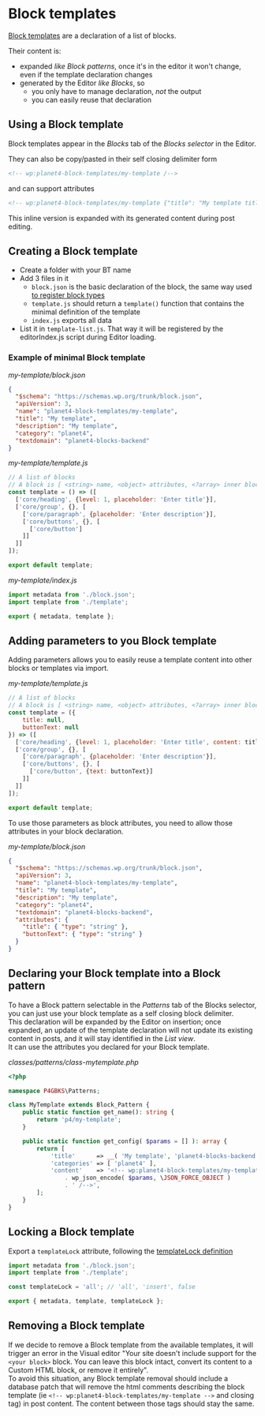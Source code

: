 # Block templates

[Block templates](https://developer.wordpress.org/block-editor/reference-guides/block-api/block-templates/) are a declaration of a list of blocks.

Their content is:
- expanded _like Block patterns_, once it's in the editor it won't change, even if the template declaration changes
- generated by the Editor _like Blocks_, so
  - you only have to manage declaration, _not_ the output
  - you can easily reuse that declaration

## Using a Block template

Block templates appear in the _Blocks_ tab of the _Blocks selector_ in the Editor.  

They can also be copy/pasted in their self closing delimiter form
```html
<!-- wp:planet4-block-templates/my-template /-->
```
and can support attributes
```html
<!-- wp:planet4-block-templates/my-template {"title": "My template title"} /-->
```
This inline version is expanded with its generated content during post editing.

## Creating a Block template

- Create a folder with your BT name
- Add 3 files in it
  - `block.json` is the basic declaration of the block, the same way used [to register block types](https://developer.wordpress.org/block-editor/reference-guides/block-api/block-metadata/)
  - `template.js` should return a `template()` function that contains the minimal definition of the template
  - `index.js` exports all data
- List it in `template-list.js`. That way it will be registered by the editorIndex.js script during Editor loading.

### Example of minimal Block template

_my-template/block.json_
```json
{
  "$schema": "https://schemas.wp.org/trunk/block.json",
  "apiVersion": 3,
  "name": "planet4-block-templates/my-template",
  "title": "My template",
  "description": "My template",
  "category": "planet4",
  "textdomain": "planet4-blocks-backend"
}
```

_my-template/template.js_
```js
// A list of blocks
// A block is [ <string> name, <object> attributes, <?array> inner blocks ] ]
const template = () => ([
  ['core/heading', {level: 1, placeholder: 'Enter title'}],
  ['core/group', {}, [
    ['core/paragraph', {placeholder: 'Enter description'}],
    ['core/buttons', {}, [
      ['core/button']
    ]]
  ]]
]);

export default template;
```

_my-template/index.js_
```js
import metadata from './block.json';
import template from './template';

export { metadata, template };
```

## Adding parameters to you Block template

Adding parameters allows you to easily reuse a template content into other blocks or templates via import.

_my-template/template.js_
```js
// A list of blocks
// A block is [ <string> name, <object> attributes, <?array> inner blocks ] ]
const template = ({
    title: null,
    buttonText: null
}) => ([
  ['core/heading', {level: 1, placeholder: 'Enter title', content: title}],
  ['core/group', {}, [
    ['core/paragraph', {placeholder: 'Enter description'}],
    ['core/buttons', {}, [
      ['core/button', {text: buttonText}]
    ]]
  ]]
]);

export default template;
```

To use those parameters as block attributes, you need to allow those attributes in your block declaration.

_my-template/block.json_
```json
{
  "$schema": "https://schemas.wp.org/trunk/block.json",
  "apiVersion": 3,
  "name": "planet4-block-templates/my-template",
  "title": "My template",
  "description": "My template",
  "category": "planet4",
  "textdomain": "planet4-blocks-backend",
  "attributes": {
    "title": { "type": "string" },
    "buttonText": { "type": "string" }
  }
}
```

## Declaring your Block template into a Block pattern

To have a Block pattern selectable in the _Patterns_ tab of the Blocks selector, you can just use your block template as a self closing block delimiter.  
This declaration will be expanded by the Editor on insertion; once expanded, an update of the template declaration will not update its existing content in posts, and it will stay identified in the _List view_.  
It can use the attributes you declared for your Block template.

_classes/patterns/class-mytemplate.php_
```php
<?php

namespace P4GBKS\Patterns;

class MyTemplate extends Block_Pattern {
    public static function get_name(): string {
        return 'p4/my-template';
    }

    public static function get_config( $params = [] ): array {
        return [
            'title'      => __( 'My template', 'planet4-blocks-backend' ),
            'categories' => [ 'planet4' ],
            'content'    => '<!-- wp:planet4-block-templates/my-template '
                . wp_json_encode( $params, \JSON_FORCE_OBJECT )
                . ' /-->',
        ];
    }
}

```

## Locking a Block template

Export a `templateLock` attribute, following the [templateLock definition](https://developer.wordpress.org/block-editor/reference-guides/block-api/block-templates/#locking)

```js
import metadata from './block.json';
import template from './template';

const templateLock = 'all'; // 'all', 'insert', false

export { metadata, template, templateLock };
```

## Removing a Block template

If we decide to remove a Block template from the available templates, it will trigger an error in the Visual editor "Your site doesn't include support for the `<your block>` block. You can leave this block intact, convert its content to a Custom HTML block, or remove it entirely".  
To avoid this situation, any Block template removal should include a database patch that will remove the html comments describing the block template (ie `<!-- wp:planet4-block-templates/my-template -->` and closing tag) in post content. The content between those tags should stay the same.
